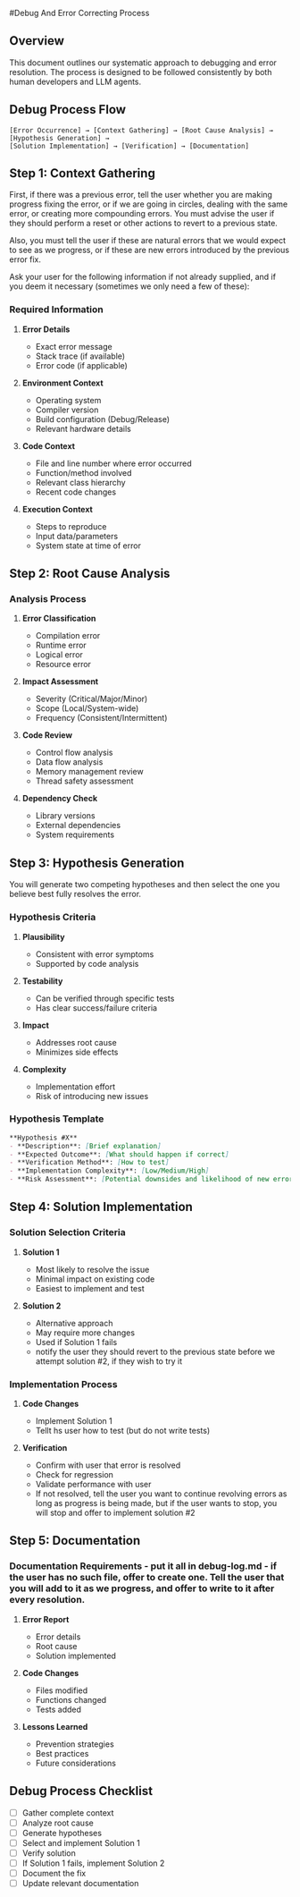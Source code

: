 #Debug And Error Correcting Process

## Overview
This document outlines our systematic approach to debugging and error resolution. The process is designed to be followed consistently by both human developers and LLM agents.

## Debug Process Flow

```
[Error Occurrence] → [Context Gathering] → [Root Cause Analysis] → [Hypothesis Generation] → 
[Solution Implementation] → [Verification] → [Documentation]
```

## Step 1: Context Gathering

First, if there was a previous error, tell the user whether you are making progress fixing the error, or if we are going in circles, dealing with the same error, or creating more compounding errors. You must advise the user if they should perform a reset or other actions to revert to a previous state.

Also, you must tell the user if these are natural errors that we would expect to see as we progress, or if these are new errors introduced by the previous error fix.

Ask your user for the following information if not already supplied, and if you deem it necessary (sometimes we only need a few of these):

### Required Information
1. **Error Details**
   - Exact error message
   - Stack trace (if available)
   - Error code (if applicable)

2. **Environment Context**
   - Operating system
   - Compiler version
   - Build configuration (Debug/Release)
   - Relevant hardware details

3. **Code Context**
   - File and line number where error occurred
   - Function/method involved
   - Relevant class hierarchy
   - Recent code changes

4. **Execution Context**
   - Steps to reproduce
   - Input data/parameters
   - System state at time of error

## Step 2: Root Cause Analysis

### Analysis Process
1. **Error Classification**
   - Compilation error
   - Runtime error
   - Logical error
   - Resource error

2. **Impact Assessment**
   - Severity (Critical/Major/Minor)
   - Scope (Local/System-wide)
   - Frequency (Consistent/Intermittent)

3. **Code Review**
   - Control flow analysis
   - Data flow analysis
   - Memory management review
   - Thread safety assessment

4. **Dependency Check**
   - Library versions
   - External dependencies
   - System requirements

## Step 3: Hypothesis Generation

You will generate two competing hypotheses and then select the one you believe best fully resolves the error.

### Hypothesis Criteria
1. **Plausibility**
   - Consistent with error symptoms
   - Supported by code analysis

2. **Testability**
   - Can be verified through specific tests
   - Has clear success/failure criteria

3. **Impact**
   - Addresses root cause
   - Minimizes side effects

4. **Complexity**
   - Implementation effort
   - Risk of introducing new issues

### Hypothesis Template
```markdown
**Hypothesis #X**
- **Description**: [Brief explanation]
- **Expected Outcome**: [What should happen if correct]
- **Verification Method**: [How to test]
- **Implementation Complexity**: [Low/Medium/High]
- **Risk Assessment**: [Potential downsides and likelihood of new errors]
```

## Step 4: Solution Implementation

### Solution Selection Criteria
1. **Solution 1**
   - Most likely to resolve the issue
   - Minimal impact on existing code
   - Easiest to implement and test

2. **Solution 2**
   - Alternative approach
   - May require more changes
   - Used if Solution 1 fails
   - notify the user they should revert to the previous state before we attempt solution #2, if they wish to try it

### Implementation Process
1. **Code Changes**
   - Implement Solution 1
   - Tellt hs user how to test (but do not write tests)

3. **Verification**
   - Confirm with user that error is resolved
   - Check for regression
   - Validate performance with user
   - If not resolved, tell the user you want to continue revolving errors as long as progress is being made, but if the user wants to stop, you will stop and offer to implement solution #2

## Step 5: Documentation

### Documentation Requirements - put it all in debug-log.md - if the user has no such file, offer to create one. Tell the user that you will add to it as we progress, and offer to write to it after every resolution.
1. **Error Report**
   - Error details
   - Root cause
   - Solution implemented

2. **Code Changes**
   - Files modified
   - Functions changed
   - Tests added

3. **Lessons Learned**
   - Prevention strategies
   - Best practices
   - Future considerations


## Debug Process Checklist
- [ ] Gather complete context
- [ ] Analyze root cause
- [ ] Generate hypotheses
- [ ] Select and implement Solution 1
- [ ] Verify solution
- [ ] If Solution 1 fails, implement Solution 2
- [ ] Document the fix
- [ ] Update relevant documentation
